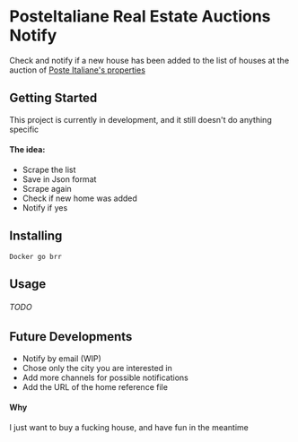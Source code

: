 # PosteItaliane Real Estate Auctions Notify


Check and notify if a new house has been added to the list of houses at the auction of [Poste Italiane's properties](https://www.poste.it/alloggi.html?STZ=DPR1390)


## Getting Started 

This project is currently in development, and it still doesn't do anything specific

#### The idea:

- Scrape the list
- Save in Json format
- Scrape again
- Check if new home was added
- Notify if yes
## Installing

`Docker go brr`

## Usage

###### TODO


## Future Developments

- Notify by email (WIP)
- Chose only the city you are interested in
- Add more channels for possible notifications
- Add the URL of the home reference file

#### Why

I just want to buy a fucking house, and have fun in the meantime